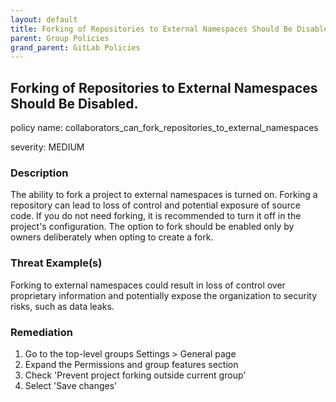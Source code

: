 ```yaml
---
layout: default
title: Forking of Repositories to External Namespaces Should Be Disabled.
parent: Group Policies
grand_parent: GitLab Policies
---
```



## Forking of Repositories to External Namespaces Should Be Disabled.
policy name: collaborators_can_fork_repositories_to_external_namespaces

severity: MEDIUM

### Description
The ability to fork a project to external namespaces is turned on. Forking a repository can lead to loss of control and potential exposure of source code. If you do not need forking, it is recommended to turn it off in the project's configuration. The option to fork should be enabled only by owners deliberately when opting to create a fork.

### Threat Example(s)
Forking to external namespaces could result in loss of control over proprietary information and potentially expose the organization to security risks, such as data leaks.



### Remediation
1. Go to the top-level groups Settings > General page
2. Expand the Permissions and group features section
3. Check 'Prevent project forking outside current group'
4. Select 'Save changes'



